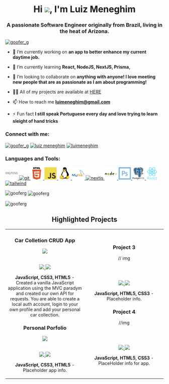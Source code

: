 <h1 align="center">Hi <img src="https://github.com/sudnyeshtalekar/sudnyeshtalekar/blob/master/Assets/Hi.gif" width="40px">, I'm Luiz Meneghim</h1>
<h3 align="center">A passionate Software Engineer originally from Brazil, living in the heat of Arizona.</h3>

<p align="left"> <a href="https://twitter.com/goofer_g" target="blank"><img src="https://img.shields.io/twitter/follow/goofer_g?logo=twitter&style=for-the-badge" alt="goofer_g" /></a> </p>

- 🔭 I’m currently working on **an app to better enhance my current daytime job.**

- 🌱 I’m currently learning **React, NodeJS, NextJS, Prisma,**

- 👯 I’m looking to collaborate on **anything with anyone! I love meeting new people that are as passionate as I am about programming!**

- 👨‍💻 All of my projects are available at [HERE](http://luizmeneghim.com)

- 📫 How to reach me **luimeneghim@gmail.com**

- ⚡ Fun fact **I still speak Portuguese every day and love trying to learn sleight of hand tricks**

<h3 align="left">Connect with me:</h3>
<p align="left">
<a href="https://twitter.com/goofer_g" target="blank"><img align="center" src="https://raw.githubusercontent.com/rahuldkjain/github-profile-readme-generator/master/src/images/icons/Social/twitter.svg" alt="goofer_g" height="30" width="40" /></a>
<a href="https://linkedin.com/in/luiz meneghim" target="blank"><img align="center" src="https://raw.githubusercontent.com/rahuldkjain/github-profile-readme-generator/master/src/images/icons/Social/linked-in-alt.svg" alt="luiz meneghim" height="30" width="40" /></a>
<a href="https://instagram.com/luimeneghim" target="blank"><img align="center" src="https://raw.githubusercontent.com/rahuldkjain/github-profile-readme-generator/master/src/images/icons/Social/instagram.svg" alt="luimeneghim" height="30" width="40" /></a>
</p>

<h3 align="left">Languages and Tools:</h3>
<div background-color="white">
<p align="left"> <a href="https://expressjs.com" target="_blank" rel="noreferrer"> <img src="https://raw.githubusercontent.com/devicons/devicon/master/icons/express/express-original-wordmark.svg" alt="express" width="40" height="40"/> </a> <a href="https://git-scm.com/" target="_blank" rel="noreferrer"> <img src="https://www.vectorlogo.zone/logos/git-scm/git-scm-icon.svg" alt="git" width="40" height="40"/> </a> <a href="https://www.w3.org/html/" target="_blank" rel="noreferrer"> <img src="https://raw.githubusercontent.com/devicons/devicon/master/icons/html5/html5-original-wordmark.svg" alt="html5" width="40" height="40"/> </a> <a href="https://developer.mozilla.org/en-US/docs/Web/JavaScript" target="_blank" rel="noreferrer"> <img src="https://raw.githubusercontent.com/devicons/devicon/master/icons/javascript/javascript-original.svg" alt="javascript" width="40" height="40"/> </a> <a href="https://www.linux.org/" target="_blank" rel="noreferrer"> <img src="https://raw.githubusercontent.com/devicons/devicon/master/icons/linux/linux-original.svg" alt="linux" width="40" height="40"/> </a> <a href="https://www.mysql.com/" target="_blank" rel="noreferrer"> <img src="https://raw.githubusercontent.com/devicons/devicon/master/icons/mysql/mysql-original-wordmark.svg" alt="mysql" width="40" height="40"/> </a> <a href="https://nextjs.org/" target="_blank" rel="noreferrer"> <img src="https://cdn.worldvectorlogo.com/logos/nextjs-2.svg" alt="nextjs" width="40" height="40"/> </a> <a href="https://nodejs.org" target="_blank" rel="noreferrer"> <img src="https://raw.githubusercontent.com/devicons/devicon/master/icons/nodejs/nodejs-original-wordmark.svg" alt="nodejs" width="40" height="40"/> </a> <a href="https://www.photoshop.com/en" target="_blank" rel="noreferrer"> <img src="https://raw.githubusercontent.com/devicons/devicon/master/icons/photoshop/photoshop-line.svg" alt="photoshop" width="40" height="40"/> </a> <a href="https://www.postgresql.org" target="_blank" rel="noreferrer"> <img src="https://raw.githubusercontent.com/devicons/devicon/master/icons/postgresql/postgresql-original-wordmark.svg" alt="postgresql" width="40" height="40"/> </a> <a href="https://reactjs.org/" target="_blank" rel="noreferrer"> <img src="https://raw.githubusercontent.com/devicons/devicon/master/icons/react/react-original-wordmark.svg" alt="react" width="40" height="40"/> </a> <a href="https://tailwindcss.com/" target="_blank" rel="noreferrer"> <img src="https://www.vectorlogo.zone/logos/tailwindcss/tailwindcss-icon.svg" alt="tailwind" width="40" height="40"/> </a> </p>
</div>

<p><img align="left" src="https://github-readme-stats.vercel.app/api/top-langs?username=gooferg&show_icons=true&locale=en&layout=compact" alt="gooferg" /></p>

<p>&nbsp;<img align="center" src="https://github-readme-stats.vercel.app/api?username=gooferg&show_icons=true&locale=en" alt="gooferg" /></p>

<p><img align="center" src="https://www.codewars.com/users/GooferG/badges/large" alt="gooferg" </p>

<h2 align="center">Highlighted Projects </h2>
<div align="center">
<table>
<tr>
<td width="50%">
<h3 align="center" color="white">Car Colletion CRUD App</h2>
<div align="center" >  
<a href='#'> 
</a>
  
<img src="https://user-images.githubusercontent.com/25205819/190031106-4ca0e918-447f-4300-85db-43695f7754d1.png">
  
<br>
<br>
<p>
  <a href="https://github.com/GooferG/Car-Collection-GA" target="_blank">
  
<img src="https://img.shields.io/badge/Code-black?style=for-the-badge&logo=github"/>
    
<a href="#" target="_blank">
<img src="https://img.shields.io/badge/-website-green?style=for-the-badge&color=cb7e67"/>
</a>
</p>
<p><strong>JavaScript, CSS3, HTML5</strong> - Created a vanilla JavaScript application using the MVC paradym and created our own API for requests. You are able to create a local auth account, login to your own profile and add your personal car collection.</p>
</div>
  
  <h3 align="center" color="white">Personal Porfolio</h2>
<div align="center" >  
<a href='#'> 
</a>
  
  <img src="https://user-images.githubusercontent.com/25205819/190032218-fbb4cc22-7698-4ef2-8587-6d8d62e3ced4.png">
  
<br>
<br>
<p>
  <a href="https://github.com/GooferG/portfolio-wip" target="_blank">
  
<img src="https://img.shields.io/badge/Code-black?style=for-the-badge&logo=github"/>
    
<a href="https://luizmeneghim.com" target="_blank">
<img src="https://img.shields.io/badge/-website-green?style=for-the-badge&color=cb7e67"/>
</a>
</p>
<p><strong>JavaScript, CSS3, HTML5</strong> - Placeholder app info.</p>
</div>
</td>
<td width="50%">
<h3 align="center" color="white">Project 3</h2>
<div align="center" >  
<a href='#'>
</a>
 
// img
  
<br>
<br>
<p>
<a href="#" target="_blank">
<img src="https://img.shields.io/badge/Code-black?style=for-the-badge&logo=github"/>
</a>  
<a href="#" target="_blank">
<img src="https://img.shields.io/badge/-website-green?style=for-the-badge&color=cb7e67"/>
</a>
</p>
<p><strong>JavaScript, HTML5, CSS3</strong> - Placeholder info.</p>
</div>
  <h3 align="center" color="white">Project 4</h2>
<div align="center" >  
<a href='#'>
</a>
 
//img

<br>
<br>
<p>
<a href="#" target="_blank">
<img src="https://img.shields.io/badge/Code-black?style=for-the-badge&logo=github"/>
</a>  
<a href="#" target="_blank">
<img src="https://img.shields.io/badge/-website-green?style=for-the-badge&color=cb7e67"/>
</a>
</p>
<p><strong>JavaScript, HTML5, CSS3</strong> - PlaceHolder info for app.</p>
</div>
</table>
